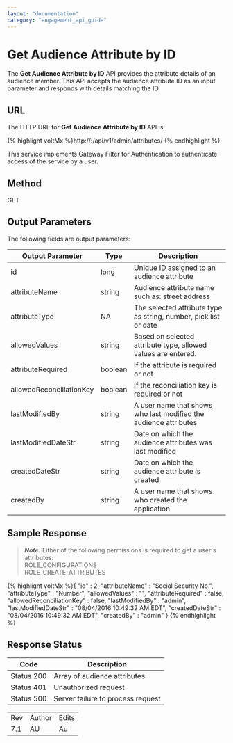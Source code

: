 ```yaml
---
layout: "documentation"
category: "engagement_api_guide"
---
```

                            


Get Audience Attribute by ID
============================

The **Get Audience Attribute by ID** API provides the attribute details of an audience member. This API accepts the audience attribute ID as an input parameter and responds with details matching the ID.

URL
---

The HTTP URL for **Get Audience Attribute by ID** API is:

{% highlight voltMx %}http://<host>:<port>/api/v1/admin/attributes/<id>
{% endhighlight %}

This service implements Gateway Filter for Authentication to authenticate access of the service by a user.

Method
------

GET

Output Parameters
-----------------

The following fields are output parameters:

  
| Output Parameter | Type | Description |
| --- | --- | --- |
| id | long | Unique ID assigned to an audience attribute |
| attributeName | string | Audience attribute name such as: street address |
| attributeType | NA | The selected attribute type as string, number, pick list or date |
| allowedValues | string | Based on selected attribute type, allowed values are entered. |
| attributeRequired | boolean | If the attribute is required or not |
| allowedReconciliationKey | boolean | If the reconciliation key is required or not |
| lastModifiedBy | string | A user name that shows who last modified the audience attributes |
| lastModifiedDateStr | string | Date on which the audience attributes was last modified |
| createdDateStr | string | Date on which the audience attribute is created |
| createdBy | string | A user name that shows who created the application |

Sample Response
---------------

> **_Note:_** Either of the following permissions is required to get a user's attributes:  
ROLE\_CONFIGURATIONS  
ROLE\_CREATE\_ATTRIBUTES  

{% highlight voltMx %}{
  "id" : 2,
  "attributeName" : "Social Security No.",
  "attributeType" : "Number",
  "allowedValues" : "",
  "attributeRequired" : false,
  "allowedReconciliationKey" : false,
  "lastModifiedBy" : "admin",
  "lastModifiedDateStr" : "08/04/2016 10:49:32 AM EDT",
  "createdDateStr" : "08/04/2016 10:49:32 AM EDT",
  "createdBy" : "admin"
}
{% endhighlight %}

Response Status
---------------

  
| Code | Description |
| --- | --- |
| Status 200 | Array of audience attributes |
| Status 401 | Unauthorized request |
| Status 500 | Server failure to process request |

<table class="TableStyle-RevisionTable" cellspacing="0" style="margin-left: 0;margin-right: auto;mc-table-style: url('../Resources/TableStyles/RevisionTable.css');" data-mc-conditions="Default.HTML"><colgroup><col class="TableStyle-RevisionTable-Column-Column1"> <col class="TableStyle-RevisionTable-Column-Column1"> <col class="TableStyle-RevisionTable-Column-Column1"></colgroup><tbody><tr class="TableStyle-RevisionTable-Body-Body1"><td class="TableStyle-RevisionTable-BodyE-Column1-Body1">Rev</td><td class="TableStyle-RevisionTable-BodyE-Column1-Body1">Author</td><td class="TableStyle-RevisionTable-BodyD-Column1-Body1">Edits</td></tr><tr class="TableStyle-RevisionTable-Body-Body1"><td class="TableStyle-RevisionTable-BodyB-Column1-Body1">7.1</td><td class="TableStyle-RevisionTable-BodyB-Column1-Body1">AU</td><td class="TableStyle-RevisionTable-BodyA-Column1-Body1">Au</td></tr></tbody></table>
